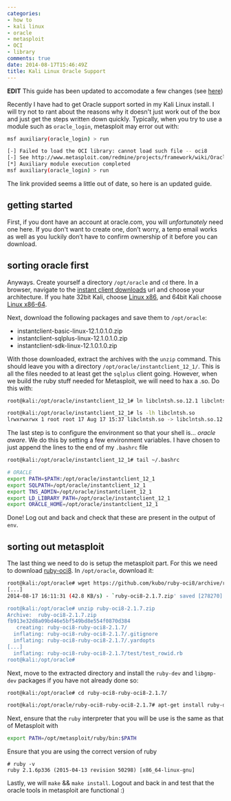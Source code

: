 ```yaml
---
categories:
- how to
- kali linux
- oracle
- metasploit
- OCI
- library
comments: true
date: 2014-08-17T15:46:49Z
title: Kali Linux Oracle Support
---
```


**EDIT** This guide has been updated to accomodate a few changes (see [here](https://github.com/rapid7/metasploit-framework/issues/5422))

Recently I have had to get Oracle support sorted in my Kali Linux install. I will try not to rant about the reasons why it doesn't just work out of the box and just get the steps written down quickly. Typically, when you try to use a module such as `oracle_login`, metasploit may error out with:

```bash
msf auxiliary(oracle_login) > run

[-] Failed to load the OCI library: cannot load such file -- oci8
[-] See http://www.metasploit.com/redmine/projects/framework/wiki/OracleUsage for installation instructions
[*] Auxiliary module execution completed
msf auxiliary(oracle_login) > run

```

The link provided seems a little out of date, so here is an updated guide.

<!--more-->

## getting started
First, if you dont have an account at oracle.com, you will _unfortunately_ need one here. If you don't want to create one, don’t worry, a temp email works as well as you luckily don’t have to confirm ownership of it before you can download.

## sorting oracle first
Anyways. Create yourself a directory `/opt/oracle` and `cd` there. In a browser, navigate to the [instant client downloads](http://www.oracle.com/technetwork/database/features/instant-client/index-097480.html) url and choose your architecture. If you hate 32bit Kali, choose [Linux x86](http://www.oracle.com/technetwork/database/features/instant-client/index-097480.html), and 64bit Kali choose [Linux x86-64](http://www.oracle.com/technetwork/topics/linuxx86-64soft-092277.html).

Next, download the following packages and save them to `/opt/oracle`:

- instantclient-basic-linux-12.1.0.1.0.zip
- instantclient-sqlplus-linux-12.1.0.1.0.zip
- instantclient-sdk-linux-12.1.0.1.0.zip

With those downloaded, extract the archives with the `unzip` command. This should leave you with a directory `/opt/oracle/instantclient_12_1/`. This is all the files needed to at least get the `sqlplus` client going. However, when we build the ruby stuff needed for Metasploit, we will need to hax a .so. Do this with:

```bash
root@kali:/opt/oracle/instantclient_12_1# ln libclntsh.so.12.1 libclntsh.so

root@kali:/opt/oracle/instantclient_12_1# ls -lh libclntsh.so
lrwxrwxrwx 1 root root 17 Aug 17 15:37 libclntsh.so -> libclntsh.so.12.1
```

The last step is to configure the environment so that your shell is... _oracle aware_. We do this by setting a few environment variables. I have chosen to just append the lines to the end of my `.bashrc` file


```bash
root@kali:/opt/oracle/instantclient_12_1# tail ~/.bashrc

# ORACLE
export PATH=$PATH:/opt/oracle/instantclient_12_1
export SQLPATH=/opt/oracle/instantclient_12_1
export TNS_ADMIN=/opt/oracle/instantclient_12_1
export LD_LIBRARY_PATH=/opt/oracle/instantclient_12_1
export ORACLE_HOME=/opt/oracle/instantclient_12_1
```

Done! Log out and back and check that these are present in the output of `env`.

## sorting out metasploit
The last thing we need to do is setup the metasploit part. For this we need to download [ruby-oci8](https://github.com/kubo/ruby-oci8/archive/ruby-oci8-2.1.7.zip). In `/opt/oracle`, download it:

```bash
root@kali:/opt/oracle# wget https://github.com/kubo/ruby-oci8/archive/ruby-oci8-2.1.7.zip
[...]
2014-08-17 16:11:31 (42.8 KB/s) - `ruby-oci8-2.1.7.zip' saved [278270]

root@kali:/opt/oracle# unzip ruby-oci8-2.1.7.zip
Archive:  ruby-oci8-2.1.7.zip
fb913e32d8a09bd46e5bf549bd8e554f0870d384
   creating: ruby-oci8-ruby-oci8-2.1.7/
  inflating: ruby-oci8-ruby-oci8-2.1.7/.gitignore
  inflating: ruby-oci8-ruby-oci8-2.1.7/.yardopts
[...]
  inflating: ruby-oci8-ruby-oci8-2.1.7/test/test_rowid.rb
root@kali:/opt/oracle#
```
Next, move to the extracted directory and install the `ruby-dev` and `libgmp-dev` packages if you have not already done so:

```bash
root@kali:/opt/oracle# cd ruby-oci8-ruby-oci8-2.1.7/

root@kali:/opt/oracle/ruby-oci8-ruby-oci8-2.1.7# apt-get install ruby-dev libgmp-dev
```

Next, ensure that the `ruby` interpreter that you will be use is the same as that of Metasploit with

```bash
export PATH=/opt/metasploit/ruby/bin:$PATH
```

Ensure that you are using the correct version of ruby

```
# ruby -v
ruby 2.1.6p336 (2015-04-13 revision 50298) [x86_64-linux-gnu]
```

Lastly, we will `make` && `make install`. Logout and back in and test that the oracle tools in metasploit are functional :)